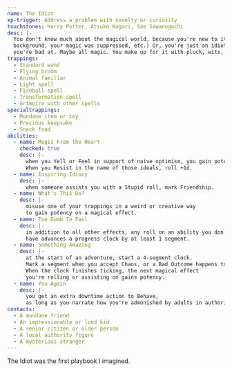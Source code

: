 ```yaml
---
name: The Idiot
xp-trigger: Address a problem with novelty or curiosity
touchstones: Harry Potter, Atsuko Kagari, Sae Sawanoguchi
desc: |-
  You don't know much about the magical world, because you're new to it (you came from a mundane
  background, your magic was suppressed, etc.) Or, you're just an idiot. There's some kind of magic
  you're bad at. Maybe all magic. You make up for it with pluck, wits, or some special ability.
trappings:
  - Standard wand
  - Flying broom
  - Animal familiar
  - Light spell
  - Fireball spell
  - Transformation spell
  - Grimoire with other spells
specialtrappings:
  - Mundane item or toy
  - Precious keepsake
  - Snack food
abilities:
  - name: Magic From the Heart
    checked: true
    desc: |-
      when you Yell or Feel in support of naive optimism, you gain potency.
      When you Resist in the name of those ideals, roll +1d.
  - name: Inspiring Idiocy
    desc: |-
      when someone assists you with a Stupid roll, mark Friendship.
  - name: What's This Do?
    desc: |-
      misuse one of your trappings in a weird or creative way
      to gain potency on a magical effect.
  - name: Too Dumb To Fail
    desc: |-
      in addition to all other effects, any roll on an ability you don't
      have advances a progress clock by at least 1 segment.
  - name: Something Amazing
    desc: |-
      at the start of an adventure, start a 4­-segment clock.
      Mark a segment when you accept Chaos, or a Bad Outcome happens to anyone.
      When the clock finishes ticking, the next magical effect
      you're rolling or assisting on gains potency.
  - name: You Again
    desc: |-
      you get an extra downtime action to Behave,
      as long as you narrate how you're admonished by adults in authority over you.
contacts:
  - A mundane friend
  - An impressionable or loud kid
  - A senior citizen or older person
  - A local authority figure
  - A mysterious stranger
---
```


The Idiot was the first playbook I imagined.